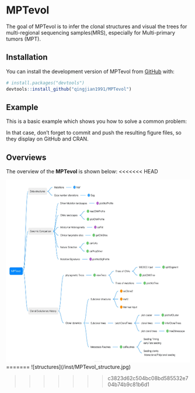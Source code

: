 
<!-- README.md is generated from README.Rmd. Please edit that file -->

# MPTevol

<!-- badges: start -->
<!-- badges: end -->

The goal of MPTevol is to infer the clonal structures and visual the trees for multi-regional sequencing samples(MRS), especially for Multi-primary tumors (MPT).

## Installation

You can install the development version of MPTevol from
[GitHub](https://github.com/) with:

``` r
# install.packages("devtools")
devtools::install_github("qingjian1991/MPTevol")
```

## Example

This is a basic example which shows you how to solve a common problem:

In that case, don’t forget to commit and push the resulting figure
files, so they display on GitHub and CRAN.

## Overviews

The overview of the **MPTevol** is shown below:
<<<<<<< HEAD

<div  align="left">   

<img src="https://github.com/qingjian1991/MPTevol/blob/devel/inst/MPTevol_Structure.jpg" height="500" width="600" alt = "MPTevol Workflow"/>

</div>
=======
![structures](/inst/MPTevol_structure.jpg)

>>>>>>> c3823d62c504bc08bd585532e704b74b9c81b6d1
